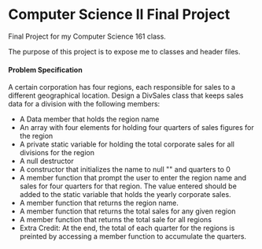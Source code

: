 # Computer Science II Final Project
Final Project for my Computer Science 161 class.

The purpose of this project is to expose me to classes and header files.

#### Problem Specification 
A certain corporation has four regions, each responsible for sales to a different geographical location. Design a DivSales class that keeps sales data for a division with the following members:

* A Data member that holds the region name
* An array with four elements for holding four quarters of sales figures for the region
* A private static variable for holding the total corporate sales for all divisions for the region
* A null destructor
* A constructor that initializes the name to null "" and quarters to 0
* A member function that prompt the user to enter the region name and sales for four quarters for that region. The value entered should be added to the static variable that holds the yearly corporate sales.
* A member function that returns the region name.
* A member function that returns the total sales for any given region
* A member function that returns the total sale for all regions
* Extra Credit: At the end, the total of each quarter for the regions is preinted by accessing a member function to accumulate the quarters.